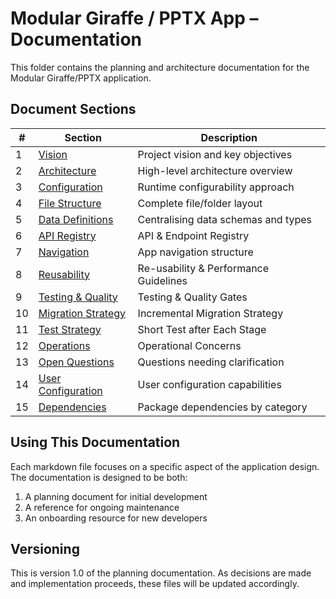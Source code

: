 # Modular Giraffe / PPTX App – Documentation

This folder contains the planning and architecture documentation for the Modular Giraffe/PPTX application.

## Document Sections

| #   | Section                                      | Description                           |
| --- | -------------------------------------------- | ------------------------------------- |
| 1   | [Vision](./01-vision.md)                     | Project vision and key objectives     |
| 2   | [Architecture](./02-architecture.md)         | High-level architecture overview      |
| 3   | [Configuration](./03-configuration.md)       | Runtime configurability approach      |
| 4   | [File Structure](./04-file-structure.md)     | Complete file/folder layout           |
| 5   | [Data Definitions](./05-data-definitions.md) | Centralising data schemas and types   |
| 6   | [API Registry](./06-api-registry.md)         | API & Endpoint Registry               |
| 7   | [Navigation](./07-navigation.md)             | App navigation structure              |
| 8   | [Reusability](./08-reusability.md)           | Re-usability & Performance Guidelines |
| 9   | [Testing & Quality](./09-testing.md)         | Testing & Quality Gates               |
| 10  | [Migration Strategy](./10-migration.md)      | Incremental Migration Strategy        |
| 11  | [Test Strategy](./11-test-strategy.md)       | Short Test after Each Stage           |
| 12  | [Operations](./12-operations.md)             | Operational Concerns                  |
| 13  | [Open Questions](./13-questions.md)          | Questions needing clarification       |
| 14  | [User Configuration](./14-user-config.md)    | User configuration capabilities       |
| 15  | [Dependencies](./15-dependencies.md)         | Package dependencies by category      |

## Using This Documentation

Each markdown file focuses on a specific aspect of the application design. The documentation is designed to be both:

1. A planning document for initial development
2. A reference for ongoing maintenance
3. An onboarding resource for new developers

## Versioning

This is version 1.0 of the planning documentation. As decisions are made and implementation proceeds, these files will be updated accordingly.
